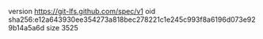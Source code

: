 version https://git-lfs.github.com/spec/v1
oid sha256:e12a643930ee354273a818bec278221c1e245c993f8a6196d073e929b14a5a6d
size 3525

